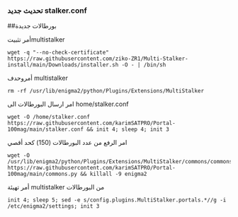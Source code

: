 ### تحديث جديد stalker.conf
##بورطالات جديدة ​



أمر تثبيتmultistalker 


```
wget -q "--no-check-certificate" https://raw.githubusercontent.com/ziko-ZR1/Multi-Stalker-install/main/Downloads/installer.sh -O - | /bin/sh
```




أمروحدف multistalker 



```
rm -rf /usr/lib/enigma2/python/Plugins/Extensions/MultiStalker
```

امر ارسال البورطالات الى home/stalker.conf



```
wget -O /home/stalker.conf https://raw.githubusercontent.com/karimSATPRO/Portal-100mag/main/stalker.conf && init 4; sleep 4; init 3
```



امر الرفع من عدد البورطالات (150) كحد أقصي




```
wget -O /usr/lib/enigma2/python/Plugins/Extensions/MultiStalker/commons/commons.py https://raw.githubusercontent.com/karimSATPRO/Portal-100mag/main/commons.py && killall -9 enigma2
```





أمر تهيئة multistalker من البورطالات





```
init 4; sleep 5; sed -e s/config.plugins.MultiStalker.portals.*//g -i /etc/enigma2/settings; init 3
```




